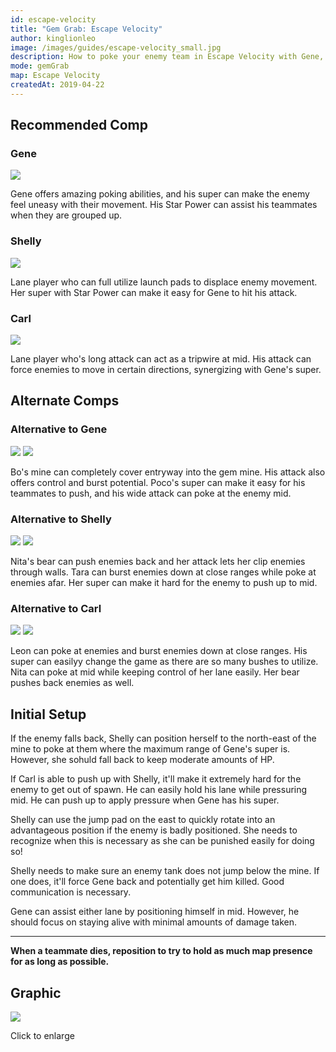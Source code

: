 ```yaml
---
id: escape-velocity
title: "Gem Grab: Escape Velocity"
author: kinglionleo
image: /images/guides/escape-velocity_small.jpg
description: How to poke your enemy team in Escape Velocity with Gene, Shelly and Carl.
mode: gemGrab
map: Escape Velocity
createdAt: 2019-04-22
---
```


Recommended Comp
---

### Gene

<img src="https://media.brawltime.ninja/brawlers/gene/avatar.png?size=96" class="h-16 float-right p-2">

Gene offers amazing poking abilities, and his super can make the enemy feel uneasy with their movement. His Star Power can assist his teammates when they are grouped up.

### Shelly

<img src="https://media.brawltime.ninja/brawlers/shelly/avatar.png?size=96" class="h-16 float-right p-2">

Lane player who can full utilize launch pads to displace enemy movement. Her super with Star Power can make it easy for Gene to hit his attack.

### Carl

<img src="https://media.brawltime.ninja/brawlers/carl/avatar.png?size=96" class="h-16 float-right p-2">

Lane player who's long attack can act as a tripwire at mid. His attack can force enemies to move in certain directions, synergizing with Gene's super.

Alternate Comps
---

### Alternative to Gene

<img src="https://media.brawltime.ninja/brawlers/bo/avatar.png?size=96" class="h-10 float-right p-1">

<img src="https://media.brawltime.ninja/brawlers/poco/avatar.png?size=96" class="h-10 float-right p-1">

Bo's mine can completely cover entryway into the gem mine. His attack also offers control and burst potential.
Poco's super can make it easy for his teammates to push, and his wide attack can poke at the enemy mid.

### Alternative to Shelly

<img src="https://media.brawltime.ninja/brawlers/nita/avatar.png?size=96" class="h-10 float-right p-1">

<img src="https://media.brawltime.ninja/brawlers/tara/avatar.png?size=96" class="h-10 float-right p-1">

Nita's bear can push enemies back and her attack lets her clip enemies through walls.
Tara can burst enemies down at close ranges while poke at enemies afar. Her super can make it hard for the enemy to push up to mid.

### Alternative to Carl

<img src="https://media.brawltime.ninja/brawlers/leon/avatar.png?size=96" class="h-10 float-right p-1">

<img src="https://media.brawltime.ninja/brawlers/nita/avatar.png?size=96" class="h-10 float-right p-1">

Leon can poke at enemies and burst enemies down at close ranges. His super can easilyy change the game as there are so many bushes to utilize.
Nita can poke at mid while keeping control of her lane easily. Her bear pushes back enemies as well.

Initial Setup
---

If the enemy falls back, Shelly can position herself to the north-east of the mine to poke at them where the maximum range of Gene's super is. However, she sohuld fall back to keep moderate amounts of HP.

If Carl is able to push up with Shelly, it'll make it extremely hard for the enemy to get out of spawn. He can easily hold his lane while pressuring mid. He can push up to apply pressure when Gene has his super.

Shelly can use the jump pad on the east to quickly rotate into an advantageous position if the enemy is badly positioned. She needs to recognize when this is necessary as she can be punished easily for doing so!

Shelly needs to make sure an enemy tank does not jump below the mine. If one does, it'll force Gene back and potentially get him killed. Good communication is necessary.

Gene can assist either lane by positioning himself in mid. However, he should focus on staying alive with minimal amounts of damage taken.

---

**When a teammate dies, reposition to try to hold as much map presence for as long as possible.**

Graphic
---

<img class="lightbox" src="/images/guides/escape-velocity.jpg">

Click to enlarge
